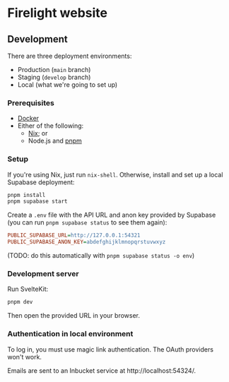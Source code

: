 # Firelight website

## Development

There are three deployment environments:

- Production (`main` branch)
- Staging (`develop` branch)
- Local (what we're going to set up)

### Prerequisites

- [Docker](https://docs.docker.com/get-docker/)
- Either of the following:
  - [Nix](https://nixos.org/download); or
  - Node.js and [pnpm](https://pnpm.io/installation)

### Setup

If you're using Nix, just run `nix-shell`. Otherwise, install and set up a local Supabase deployment:

```bash
pnpm install
pnpm supabase start
```

Create a `.env` file with the API URL and anon key provided by Supabase (you can run `pnpm supabase status` to see them again):

```ini
PUBLIC_SUPABASE_URL=http://127.0.0.1:54321
PUBLIC_SUPABASE_ANON_KEY=abdefghijklmnopqrstuvwxyz
```

(TODO: do this automatically with `pnpm supabase status -o env`)

### Development server

Run SvelteKit:

```bash
pnpm dev
```

Then open the provided URL in your browser.

### Authentication in local environment

To log in, you must use magic link authentication. The OAuth providers won't work.

Emails are sent to an Inbucket service at http://localhost:54324/.
